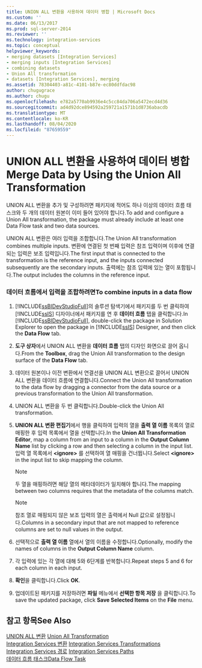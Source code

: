 ```yaml
---
title: UNION ALL 변환을 사용하여 데이터 병합 | Microsoft Docs
ms.custom: ''
ms.date: 06/13/2017
ms.prod: sql-server-2014
ms.reviewer: ''
ms.technology: integration-services
ms.topic: conceptual
helpviewer_keywords:
- merging datasets [Integration Services]
- merging inputs [Integration Services]
- combining datasets
- Union All transformation
- datasets [Integration Services], merging
ms.assetid: 78304403-a81c-4101-b87e-ec80ddfdac98
author: chugugrace
ms.author: chugu
ms.openlocfilehash: e782a5770ab9936e4c5cc84da706a5472ecd4d36
ms.sourcegitcommit: ad4d92dce894592a259721a1571b1d8736abacdb
ms.translationtype: MT
ms.contentlocale: ko-KR
ms.lasthandoff: 08/04/2020
ms.locfileid: "87659559"
---
```

# <a name="merge-data-by-using-the-union-all-transformation"></a><span data-ttu-id="78f27-102">UNION ALL 변환을 사용하여 데이터 병합</span><span class="sxs-lookup"><span data-stu-id="78f27-102">Merge Data by Using the Union All Transformation</span></span>
  <span data-ttu-id="78f27-103">UNION ALL 변환을 추가 및 구성하려면 패키지에 적어도 하나 이상의 데이터 흐름 태스크와 두 개의 데이터 원본이 이미 들어 있어야 합니다.</span><span class="sxs-lookup"><span data-stu-id="78f27-103">To add and configure a Union All transformation, the package must already include at least one Data Flow task and two data sources.</span></span>  
  
 <span data-ttu-id="78f27-104">UNION ALL 변환은 여러 입력을 조합합니다.</span><span class="sxs-lookup"><span data-stu-id="78f27-104">The Union All transformation combines multiple inputs.</span></span> <span data-ttu-id="78f27-105">변환에 연결된 첫 번째 입력은 참조 입력이며 이후에 연결되는 입력은 보조 입력입니다.</span><span class="sxs-lookup"><span data-stu-id="78f27-105">The first input that is connected to the transformation is the reference input, and the inputs connected subsequently are the secondary inputs.</span></span> <span data-ttu-id="78f27-106">출력에는 참조 입력에 있는 열이 포함됩니다.</span><span class="sxs-lookup"><span data-stu-id="78f27-106">The output includes the columns in the reference input.</span></span>  
  
### <a name="to-combine-inputs-in-a-data-flow"></a><span data-ttu-id="78f27-107">데이터 흐름에서 입력을 조합하려면</span><span class="sxs-lookup"><span data-stu-id="78f27-107">To combine inputs in a data flow</span></span>  
  
1.  <span data-ttu-id="78f27-108">[!INCLUDE[ssBIDevStudioFull](../../../includes/ssbidevstudiofull-md.md)]의 솔루션 탐색기에서 패키지를 두 번 클릭하여 [!INCLUDE[ssIS](../../../includes/ssis-md.md)] 디자이너에서 패키지를 연 후 **데이터 흐름** 탭을 클릭합니다.</span><span class="sxs-lookup"><span data-stu-id="78f27-108">In [!INCLUDE[ssBIDevStudioFull](../../../includes/ssbidevstudiofull-md.md)], double-click the package in Solution Explorer to open the package in [!INCLUDE[ssIS](../../../includes/ssis-md.md)] Designer, and then click the **Data Flow** tab.</span></span>  
  
2.  <span data-ttu-id="78f27-109">**도구 상자**에서 UNION ALL 변환을 **데이터 흐름** 탭의 디자인 화면으로 끌어 옵니다.</span><span class="sxs-lookup"><span data-stu-id="78f27-109">From the **Toolbox**, drag the Union All transformation to the design surface of the **Data Flow** tab.</span></span>  
  
3.  <span data-ttu-id="78f27-110">데이터 원본이나 이전 변환에서 연결선을 UNION ALL 변환으로 끌어서 UNION ALL 변환을 데이터 흐름에 연결합니다.</span><span class="sxs-lookup"><span data-stu-id="78f27-110">Connect the Union All transformation to the data flow by dragging a connector from the data source or a previous transformation to the Union All transformation.</span></span>  
  
4.  <span data-ttu-id="78f27-111">UNION ALL 변환을 두 번 클릭합니다.</span><span class="sxs-lookup"><span data-stu-id="78f27-111">Double-click the Union All transformation.</span></span>  
  
5.  <span data-ttu-id="78f27-112">**UNION ALL 변환 편집기**에서 행을 클릭하여 입력의 열을 **출력 열 이름** 목록의 열로 매핑한 후 입력 목록에서 열을 선택합니다.</span><span class="sxs-lookup"><span data-stu-id="78f27-112">In the **Union All Transformation Editor**, map a column from an input to a column in the **Output Column Name** list by clicking a row and then selecting a column in the input list.</span></span> <span data-ttu-id="78f27-113">입력 열 목록에서 **\<ignore>** 를 선택하여 열 매핑을 건너뜁니다.</span><span class="sxs-lookup"><span data-stu-id="78f27-113">Select **\<ignore>** in the input list to skip mapping the column.</span></span>  
  
    > [!NOTE]  
    >  <span data-ttu-id="78f27-114">두 열을 매핑하려면 해당 열의 메타데이터가 일치해야 합니다.</span><span class="sxs-lookup"><span data-stu-id="78f27-114">The mapping between two columns requires that the metadata of the columns match.</span></span>  
  
    > [!NOTE]  
    >  <span data-ttu-id="78f27-115">참조 열로 매핑되지 않은 보조 입력의 열은 출력에서 Null 값으로 설정됩니다.</span><span class="sxs-lookup"><span data-stu-id="78f27-115">Columns in a secondary input that are not mapped to reference columns are set to null values in the output.</span></span>  
  
6.  <span data-ttu-id="78f27-116">선택적으로 **출력 열 이름** 열에서 열의 이름을 수정합니다.</span><span class="sxs-lookup"><span data-stu-id="78f27-116">Optionally, modify the names of columns in the **Output Column Name** column.</span></span>  
  
7.  <span data-ttu-id="78f27-117">각 입력에 있는 각 열에 대해 5와 6단계를 반복합니다.</span><span class="sxs-lookup"><span data-stu-id="78f27-117">Repeat steps 5 and 6 for each column in each input.</span></span>  
  
8.  <span data-ttu-id="78f27-118">**확인**을 클릭합니다.</span><span class="sxs-lookup"><span data-stu-id="78f27-118">Click **OK**.</span></span>  
  
9. <span data-ttu-id="78f27-119">업데이트된 패키지를 저장하려면 **파일** 메뉴에서 **선택한 항목 저장** 을 클릭합니다.</span><span class="sxs-lookup"><span data-stu-id="78f27-119">To save the updated package, click **Save Selected Items** on the **File** menu.</span></span>  
  
## <a name="see-also"></a><span data-ttu-id="78f27-120">참고 항목</span><span class="sxs-lookup"><span data-stu-id="78f27-120">See Also</span></span>  
 <span data-ttu-id="78f27-121">[UNION ALL 변환](union-all-transformation.md) </span><span class="sxs-lookup"><span data-stu-id="78f27-121">[Union All Transformation](union-all-transformation.md) </span></span>  
 <span data-ttu-id="78f27-122">[Integration Services 변환](integration-services-transformations.md) </span><span class="sxs-lookup"><span data-stu-id="78f27-122">[Integration Services Transformations](integration-services-transformations.md) </span></span>  
 <span data-ttu-id="78f27-123">[Integration Services 경로](../integration-services-paths.md) </span><span class="sxs-lookup"><span data-stu-id="78f27-123">[Integration Services Paths](../integration-services-paths.md) </span></span>  
 [<span data-ttu-id="78f27-124">데이터 흐름 태스크</span><span class="sxs-lookup"><span data-stu-id="78f27-124">Data Flow Task</span></span>](../../control-flow/data-flow-task.md)  
  
  

